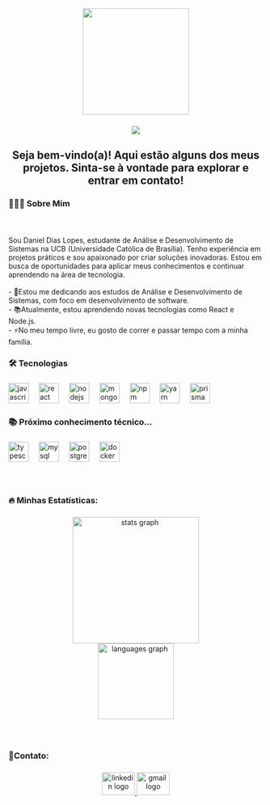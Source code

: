 <div align="center">
  <img height="210" src="https://media4.giphy.com/media/v1.Y2lkPTc5MGI3NjExOWZzNTF4ZTB3c2F5cjRnc3NtcmFhdmh3aTI4cWhucDNmMnVpYWJzZiZlcD12MV9pbnRlcm5hbF9naWZfYnlfaWQmY3Q9Zw/Wn2xmHDrl6q4jOstyp/giphy.gif"  />
</div>

###

<div align="center">
  <img src="https://visitor-badge.laobi.icu/badge?page_id=leinadd18.leinadd18&left_color=blue&right_color=black&left_text=Total%20de%20Visualiza%C3%A7%C3%B5es:"  />
</div>

###

<h2 align="center">Seja bem-vindo(a)! Aqui estão alguns dos meus projetos. Sinta-se à vontade para explorar e entrar em contato!</h2>

###

<h3 align="left">👨🏻‍💻 Sobre Mim</h3>

###

<br clear="both">

<p align="left">Sou Daniel Dias Lopes, estudante de Análise e Desenvolvimento de Sistemas na UCB (Universidade Católica de Brasília). Tenho experiência em projetos práticos e sou apaixonado por criar soluções inovadoras. Estou em busca de oportunidades para aplicar meus conhecimentos e continuar aprendendo na área de tecnologia.<br><br>- 🔭Estou me dedicando aos estudos de Análise e Desenvolvimento de Sistemas, com foco em desenvolvimento de software.<br>- 📚Atualmente, estou aprendendo novas tecnologias como React e Node.js.<br>- ⚡No meu tempo livre, eu gosto de correr e passar tempo com a minha família.</p>

###

<h3 align="left">🛠 Tecnologias</h3>

###

<div align="left">
  <img src="https://skillicons.dev/icons?i=js" height="40" alt="javascript logo"  />
  <img width="12" />
  <img src="https://skillicons.dev/icons?i=react" height="40" alt="react logo"  />
  <img width="12" />
  <img src="https://skillicons.dev/icons?i=nodejs" height="40" alt="nodejs logo"  />
  <img width="12" />
  <img src="https://cdn.jsdelivr.net/gh/devicons/devicon/icons/mongodb/mongodb-original.svg" height="40" alt="mongodb logo"  />
  <img width="12" />
  <img src="https://cdn.jsdelivr.net/gh/devicons/devicon/icons/npm/npm-original-wordmark.svg" height="40" alt="npm logo"  />
  <img width="12" />
  <img src="https://cdn.simpleicons.org/yarn/2C8EBB" height="40" alt="yarn logo"  />
  <img width="12" />
  <img src="https://skillicons.dev/icons?i=prisma" height="40" alt="prisma logo"  />
</div>

###

<h3 align="left">📚 Próximo conhecimento técnico...</h3>

###

<div align="left">
  <img src="https://cdn.simpleicons.org/typescript/3178C6" height="40" alt="typescript logo"  />
  <img width="12" />
  <img src="https://skillicons.dev/icons?i=mysql" height="40" alt="mysql logo"  />
  <img width="12" />
  <img src="https://cdn.simpleicons.org/postgresql/4169E1" height="40" alt="postgresql logo"  />
  <img width="12" />
  <img src="https://cdn.simpleicons.org/docker/2496ED" height="40" alt="docker logo"  />
</div>

###

<br clear="both">

<h3 align="left">🔥 Minhas Estatísticas:</h3>

###

<div align="center">
  <img src="https://github-readme-stats.vercel.app/api?username=leinadd18&hide_title=false&hide_rank=false&show_icons=true&include_all_commits=true&count_private=true&disable_animations=false&theme=react&locale=en&hide_border=true&order=1" height="250" alt="stats graph" /> <br>
  <img src="https://github-readme-stats.vercel.app/api/top-langs?username=leinadd18&locale=en&hide_title=true&layout=compact&card_width=320&langs_count=5&theme=react&hide_border=true&order=2" height="150" alt="languages graph"  />
</div>

###

<br clear="both">

<h3 align="left">📱Contato:</h3>

###

<div align="center">
  <a href="https://www.linkedin.com/in/danieldiasl/" target="_blank">
    <img src="https://raw.githubusercontent.com/maurodesouza/profile-readme-generator/master/src/assets/icons/social/linkedin/default.svg" width="65" height="45" alt="linkedin logo"  />
  </a>
  <a href="mailto:dan.dias1808@gmail.com" target="_blank">
    <img src="https://raw.githubusercontent.com/maurodesouza/profile-readme-generator/master/src/assets/icons/social/gmail/default.svg" width="65" height="45" alt="gmail logo"  />
  </a>
</div>

###

